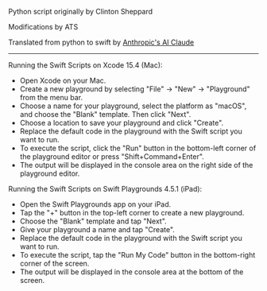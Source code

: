 Python script originally by Clinton Sheppard

Modifications by ATS

Translated from python to swift by [Anthropic's AI Claude](https://claude.ai/login)

- - - -

Running the Swift Scripts on Xcode 15.4 (Mac):
* Open Xcode on your Mac.
* Create a new playground by selecting "File" -> "New" -> "Playground" from the menu bar.
* Choose a name for your playground, select the platform as "macOS", and choose the "Blank" template. Then click "Next".
* Choose a location to save your playground and click "Create".
* Replace the default code in the playground with the Swift script you want to run.
* To execute the script, click the "Run" button in the bottom-left corner of the playground editor or press "Shift+Command+Enter".
* The output will be displayed in the console area on the right side of the playground editor.

Running the Swift Scripts on Swift Playgrounds 4.5.1 (iPad):
* Open the Swift Playgrounds app on your iPad.
* Tap the "+" button in the top-left corner to create a new playground.
* Choose the "Blank" template and tap "Next".
* Give your playground a name and tap "Create".
* Replace the default code in the playground with the Swift script you want to run.
* To execute the script, tap the "Run My Code" button in the bottom-right corner of the screen.
* The output will be displayed in the console area at the bottom of the screen.
